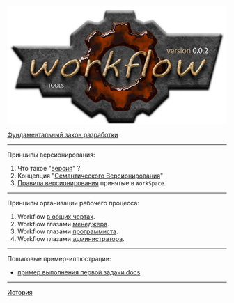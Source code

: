 ﻿[![logo](logo.png)](../README.md "for users")  

[Фундаментальный закон разработки][1-LAW-DEVELOMPENT]

----------------------------------------------------------------

Принципы версионирования:  
  1. Что такое "[версия][VR]" ?  
  2. Концепция "[Семантического Версионирования][SV]"  
  3. [Правила версионирования][WV] принятые в `WorkSpace`.  

[VR]: workflow/version/010-version-format.md
    "общие сведения"  
[SV]: workflow/version/020-version-semantic.md
    "семантическое версионирование"  
[WV]: workflow/version/030-version-workspace.md 
    "правила версионирования принятые в workspace"  

----------------------------------------------------------------

Принципы организации рабочего процесса:  
  1. Workflow [в общих чертах][Common].  
  1. Workflow глазами [менеджера][Manager].  
  2. Workflow глазами [программиста][Coder].  
  3. Workflow глазами [администратора][Admin].  

[Common]:  workflow/common/main.md   "раздел для всех"
[Manager]: workflow/manager/main.md  "раздел для менеджеров"
[Coder]:   workflow/coder/main.md    "раздел для программистов"
[Admin]:   workflow/admin/main.md    "раздел для администраторов"

----------------------------------------------------------------

Пошаговые пример-иллюстрации:
  - [пример выполнения первой задачи docs](slides/1-docs/main.md)  

----------------------------------------------------------------

[История](history.md)  


[1-LAW-DEVELOMPENT]: principles.md  "Фундаментальный закон разработки"